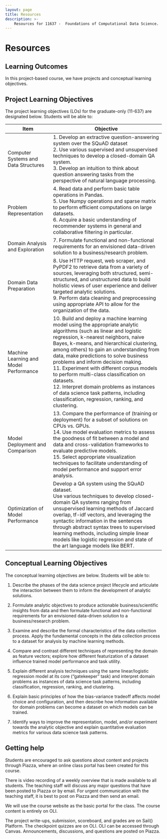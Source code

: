 ```yaml
---
layout: page
title: Resources
description: >-
    Resources for 11637 -  Foundations of Computational Data Science.
---
```


# Resources

## Learning Outcomes
In this project-based course, we have projects and conceptual learning objectives.

## Project Learning Objectives
The project learning objectives (LOs) for the graduate-only (11-637) are designated below. Students will be able to:

| Item                                   | Objective                                                                                                                                                                                                                                                                                                                                                                                                                                                                                                                                                                        |
|----------------------------------------|----------------------------------------------------------------------------------------------------------------------------------------------------------------------------------------------------------------------------------------------------------------------------------------------------------------------------------------------------------------------------------------------------------------------------------------------------------------------------------------------------------------------------------------------------------------------------------|
| Computer Systems and Data Structures   | 1. Develop an extractive question-answering system over the SQuAD dataset<br>2. Use various supervised and unsupervised techniques to develop a closed-domain QA system.<br>3. Develop an intuition to think about question answering tasks from the perspective of natural language processing.                                                                                                                                                                                                                                                                                 |
| Problem Representation                 | 4. Read data and perform basic table operations in Pandas.<br>5. Use Numpy operations and sparse matrix to perform efficient computations on large datasets.<br>6. Acquire a basic understanding of recommender systems in general and collaborative filtering in particular.                                                                                                                                                                                                                                                                                                    |
| Domain Analysis and Exploration        | 7. Formulate functional and non-functional requirements for an envisioned data-driven solution to a business/research problem.                                                                                                                                                                                                                                                                                                                                                                                                                                                   |
| Domain Data Preparation                | 8. Use HTTP request, web scraper, and PyPDF2 to retrieve data from a variety of sources, leveraging both structured, semi-structured, and unstructured data to build holistic views of user experience and deliver targeted analytic solutions.<br>9. Perform data cleaning and preprocessing using appropriate API to allow for the organization of the data.                                                                                                                                                                                                                   |
| Machine Learning and Model Performance | 10. Build and deploy a machine learning model using the appropriate analytic algorithms (such as linear and logistic regression, k-nearest neighbors, naive Bayes, k-means, and hierarchical clustering, among others) to gain an understanding from data, make predictions to solve business problems and inform decision making.<br>11. Experiment with different corpus models to perform multi-class classification on datasets.<br>12. Interpret domain problems as instances of data science task patterns, including classification, regression, ranking, and clustering. |
| Model Deployment and Comparison        | 13. Compare the performance of (training or deployment) for a subset of solutions on CPUs vs. GPUs.<br>14. Use model evaluation metrics to assess the goodness of fit between a model and data and cross-validation frameworks to evaluate predictive models.<br>15. Select appropriate visualization techniques to facilitate understanding of model performance and support error analysis.                                                                                                                                                                                    |
| Optimization of Model Performance      | Develop a QA system using the SQuAD dataset.<br>Use various techniques to develop closed-domain QA systems ranging from unsupervised learning methods of Jaccard overlap, tf-idf vectors, and leveraging the syntactic information in the sentences through abstract syntax trees to supervised learning methods, including simple linear models like logistic regression and state of the art language models like BERT.                                                                                                                                                        |

## Conceptual Learning Objectives

The conceptual learning objectives are below. Students will be able to:

1. Describe the phases of the data science project lifecycle and articulate the interaction between them to inform the development of analytic solutions.

2. Formulate analytic objectives to produce actionable business/scientific insights from data and then formulate functional and non-functional requirements for an envisioned data-driven solution to a business/research problem.

3. Examine and describe the formal characteristics of the data collection process. Apply the fundamental concepts in the data collection process to a dataset for analysis by machine learning methods.

4. Compare and contrast different techniques of representing the domain as feature vectors; explore how different featurization of a dataset influence trained model performance and task utility.

5. Explain different analysis techniques using the same linear/logistic regression model at its core (“gatekeeper” task) and interpret domain problems as instances of data science task patterns, including classification, regression, ranking, and clustering.

6. Explain basic principles of how the bias-variance tradeoff affects model choice and configuration, and then describe how information available for domain problems can become a dataset on which models can be trained.

7. Identify ways to improve the representation, model, and/or experiment towards the analytic objective and explain quantitative evaluation metrics for various data science task patterns.

## Getting help

Students are encouraged to ask questions about content and projects through Piazza, where an online class portal has been created for this course. 

There is video recording of a weekly overview that is made available to all students. The teaching staff will discuss any major questions that have been posted to Piazza or by email. For urgent communication with the teaching staff, it is best to post on Piazza and then send an email.  

We will use the course website as the basic portal for the class. The course content is entirely on OLI.

The project write-ups, submission, scoreboard, and grades are on Sail() Platform. The checkpoint quizzes are on OLI. OLI can be accessed through Canvas. Announcements, discussions, and questions are posted on Piazza.
